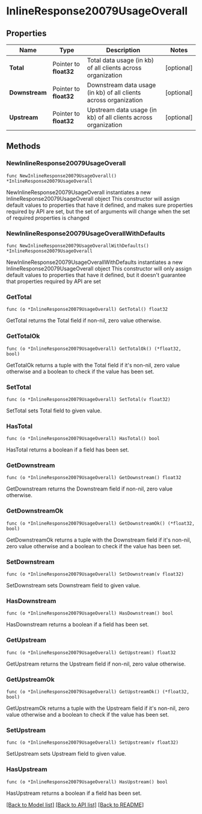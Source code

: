 # InlineResponse20079UsageOverall

## Properties

Name | Type | Description | Notes
------------ | ------------- | ------------- | -------------
**Total** | Pointer to **float32** | Total data usage (in kb) of all clients across organization | [optional] 
**Downstream** | Pointer to **float32** | Downstream data usage (in kb) of all clients across organization | [optional] 
**Upstream** | Pointer to **float32** | Upstream data usage (in kb) of all clients across organization | [optional] 

## Methods

### NewInlineResponse20079UsageOverall

`func NewInlineResponse20079UsageOverall() *InlineResponse20079UsageOverall`

NewInlineResponse20079UsageOverall instantiates a new InlineResponse20079UsageOverall object
This constructor will assign default values to properties that have it defined,
and makes sure properties required by API are set, but the set of arguments
will change when the set of required properties is changed

### NewInlineResponse20079UsageOverallWithDefaults

`func NewInlineResponse20079UsageOverallWithDefaults() *InlineResponse20079UsageOverall`

NewInlineResponse20079UsageOverallWithDefaults instantiates a new InlineResponse20079UsageOverall object
This constructor will only assign default values to properties that have it defined,
but it doesn't guarantee that properties required by API are set

### GetTotal

`func (o *InlineResponse20079UsageOverall) GetTotal() float32`

GetTotal returns the Total field if non-nil, zero value otherwise.

### GetTotalOk

`func (o *InlineResponse20079UsageOverall) GetTotalOk() (*float32, bool)`

GetTotalOk returns a tuple with the Total field if it's non-nil, zero value otherwise
and a boolean to check if the value has been set.

### SetTotal

`func (o *InlineResponse20079UsageOverall) SetTotal(v float32)`

SetTotal sets Total field to given value.

### HasTotal

`func (o *InlineResponse20079UsageOverall) HasTotal() bool`

HasTotal returns a boolean if a field has been set.

### GetDownstream

`func (o *InlineResponse20079UsageOverall) GetDownstream() float32`

GetDownstream returns the Downstream field if non-nil, zero value otherwise.

### GetDownstreamOk

`func (o *InlineResponse20079UsageOverall) GetDownstreamOk() (*float32, bool)`

GetDownstreamOk returns a tuple with the Downstream field if it's non-nil, zero value otherwise
and a boolean to check if the value has been set.

### SetDownstream

`func (o *InlineResponse20079UsageOverall) SetDownstream(v float32)`

SetDownstream sets Downstream field to given value.

### HasDownstream

`func (o *InlineResponse20079UsageOverall) HasDownstream() bool`

HasDownstream returns a boolean if a field has been set.

### GetUpstream

`func (o *InlineResponse20079UsageOverall) GetUpstream() float32`

GetUpstream returns the Upstream field if non-nil, zero value otherwise.

### GetUpstreamOk

`func (o *InlineResponse20079UsageOverall) GetUpstreamOk() (*float32, bool)`

GetUpstreamOk returns a tuple with the Upstream field if it's non-nil, zero value otherwise
and a boolean to check if the value has been set.

### SetUpstream

`func (o *InlineResponse20079UsageOverall) SetUpstream(v float32)`

SetUpstream sets Upstream field to given value.

### HasUpstream

`func (o *InlineResponse20079UsageOverall) HasUpstream() bool`

HasUpstream returns a boolean if a field has been set.


[[Back to Model list]](../README.md#documentation-for-models) [[Back to API list]](../README.md#documentation-for-api-endpoints) [[Back to README]](../README.md)


